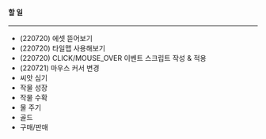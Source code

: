 #### 할 일
----------
- (220720) 에셋 뜯어보기
- (220720) 타일맵 사용해보기
- (220720) CLICK/MOUSE_OVER 이벤트 스크립트 작성 & 적용
- (220721) 마우스 커서 변경
- 씨앗 심기
- 작물 성장
- 작물 수확
- 물 주기
- 골드
- 구매/판매
